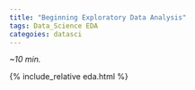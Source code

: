 ```yaml
---
title: "Beginning Exploratory Data Analysis"  
tags: Data_Science EDA
categoies: datasci
---
```


*~10 min.*

{% include_relative eda.html %}
